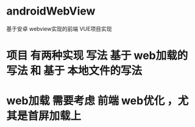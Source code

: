 # androidWebView
基于安卓 webview实现的前端 VUE项目实现


# 项目 有两种实现 写法  基于 web加载的写法 和  基于 本地文件的写法

# web加载 需要考虑 前端 web优化 ，尤其是首屏加载上

